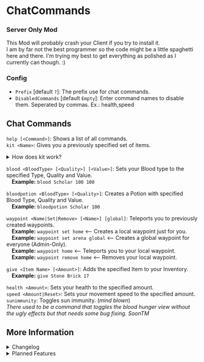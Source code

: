 # ChatCommands
### Server Only Mod
This Mod will probably crash your Client if you try to install it.\
I am by far not the best programmer so the code might be a little spaghetti here and there. I'm trying my best to get everything as polished as I currently can though. :)
### Config
- `Prefix` [default `?`]: The prefix use for chat commands.
- `DisabledCommands` [default `Empty`]: Enter command names to disable them. Seperated by commas. Ex.: health,speed
## Chat Commands
`help [<Command>]`: Shows a list of all commands.\
`kit <Name>`: Gives you a previously specified set of items.
<details>
<summary>How does kit work?</summary>

&ensp;&ensp;You will get a new config file located in `BepInEx/config/ChatCommands/kits.json`
```json
[
  {
    "Name": "Example1",
    "PrefabGUIDs": {
      "820932258": 50, <-- 50 Gem Dust
      "2106123809": 20 <-- 20 Ghost Yarn
    }
  },
  {
    "Name": "Example2",
    "PrefabGUIDs": {
      "x1": y1,
      "x2": y2
    }
  }
]
```
&ensp;&ensp;A list of all PrefabGUIDs can be found [here](https://github.com/NopeyBoi/ChatCommands/blob/main/PrefabGUIDs%20-%209th%20June%202022.txt)!

</details>

`blood <BloodType> [<Quality>] [<Value>]`: Sets your Blood type to the specified Type, Quality and Value.\
&ensp;&ensp;**Example:** `blood Scholar 100 100`

`bloodpotion <BloodType> [<Quality>]`: Creates a Potion with specified Blood Type, Quality and Value.\
&ensp;&ensp;**Example:** `bloodpotion Scholar 100`

`waypoint <Name|Set|Remove> [<Name>] [global]`: Teleports you to previously created waypoints.\
&ensp;&ensp;**Example:** `waypoint set home` <-- Creates a local waypoint just for you.\
&ensp;&ensp;**Example:** `waypoint set arena global` <-- Creates a global waypoint for everyone (Admin-Only).\
&ensp;&ensp;**Example:** `waypoint home` <-- Teleports you to your local waypoint.\
&ensp;&ensp;**Example:** `waypoint remove home` <-- Removes your local waypoint.

`give <Item Name> [<Amount>]`: Adds the specified Item to your Inventory.\
&ensp;&ensp;**Example:** `give Stone Brick 17 `

`health <Amount>`: Sets your health to the specified amount.\
`speed <Amount|Reset>`: Sets your movement speed to the specified amount.\
`sunimmunity`: Toggles sun immunity. (*mind blown*)\
*There used to be a command that toggles the blood hunger view without the ugly effects but that needs some bug fixing. SoonTM*
## More Information
<details>
<summary>Changelog</summary>

`1.x`
- Added a reset function to speed

`1.2.0`
- Added new command: waypoint
- Added new command: kit
- Added new config: DisabledCommands
- Fixed console spam when using give

`1.1.1`
- Tiny fix

`1.1.0`
- Added new command: bloodpotion
- Reworked give command (Send items directly into the inventory now)

`1.0.0`
- Initial release

</details>
<details>
<summary>Planned Features</summary>

- Chat Permission Roles
- Kits Option: Limited Uses
- Waypoint Option: Waypoint Limit per User
- Teleport Command: Teleport to other Users
- Bring back the Blood HUD Command
- Anything fun that'll distract me from my initial goals
- Few smaller things changes and improvements

</details>
